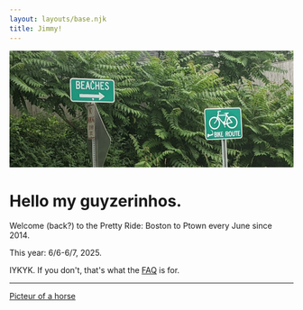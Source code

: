 ```yaml
---
layout: layouts/base.njk
title: Jimmy!
---
```


![Image of two road signs in front of lush foliage. One reads "BIKE ROUTE" and the other "BEACHES"](./img/home_hero.png)

# Hello my guyzerinhos.

Welcome (back?) to the Pretty Ride: Boston to Ptown every June since 2014.

This year: 6/6-6/7, 2025.

IYKYK. If you don't, that's what the [FAQ](/faq/) is for.

-------

[Picteur of a horse](https://docs.google.com/forms/d/e/1FAIpQLScw75IijVe1bIp_Vdt9PaCxljAdATqV628fjm2mbL9nLTJwXA/viewform?usp=header)
